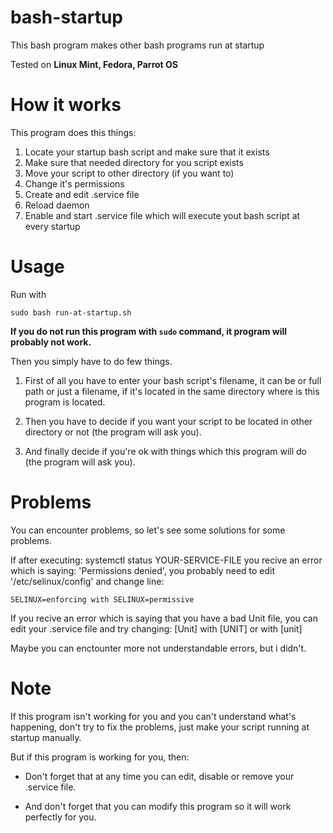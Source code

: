 # bash-startup
This bash program makes other bash programs run at startup

Tested on **Linux Mint, Fedora, Parrot OS**
# How it works
This program does this things:

1. Locate your startup bash script and make sure that it exists
2. Make sure that needed directory for you script exists
3. Move your script to other directory (if you want to)
4. Change it's permissions
5. Create and edit .service file
6. Reload daemon
7. Enable and start .service file which will execute yout bash script at every startup

# Usage
Run with
```
sudo bash run-at-startup.sh
```

**If you do not run this program with `sudo` command, it program will probably not work.**

Then you simply have to do few things.

1. First of all you  have to enter your bash script's filename, it can be or full path or just a filename, if it's located in the same directory where is this program is located.

2. Then you have to decide if you want your script to be located in other directory or not (the program will ask you).

3. And finally decide if you're ok with things which this program will do (the program will ask you).

# Problems
You can encounter problems, so let's see some solutions for some problems.

If after executing: systemctl status YOUR-SERVICE-FILE 
you recive an error which is saying: 'Permissions denied', you probably need to edit '/etc/selinux/config' and change line:
```
SELINUX=enforcing with SELINUX=permissive
```

If you recive an error which is saying that you have a bad Unit file, you can edit your .service file and try changing:
[Unit] with [UNIT] or with [unit]

Maybe you can enctounter more not understandable errors, but i didn't.

# Note
If this program isn't working for you and you can't understand what's happening, don't try to fix the problems, just make your script running at startup manually.

But if this program is working for you, then:
- Don't forget that at any time you can edit, disable or remove your .service file.

- And don't forget that you can modify this program so it will work perfectly for you.
